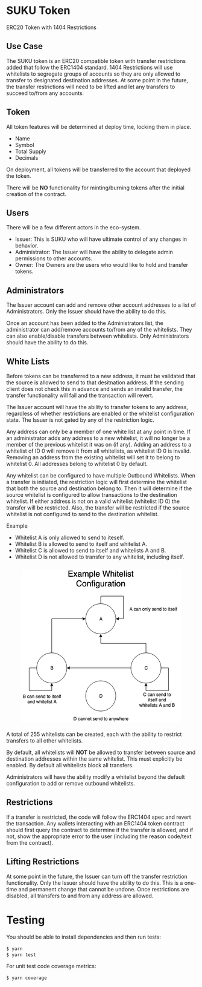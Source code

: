 # SUKU Token
ERC20 Token with 1404 Restrictions

## Use Case
The SUKU token is an ERC20 compatible token with transfer restrictions added that follow the ERC1404 standard.  1404 Restrictions will use whitelists to segregate groups of accounts so they are only allowed to transfer to designated destination addresses.  At some point in the future, the transfer restrictions will need to be lifted and let any transfers to succeed to/from any accounts.

## Token
All token features will be determined at deploy time, locking them in place.

 - Name
 - Symbol
 - Total Supply
 - Decimals

On deployment, all tokens will be transferred to the account that deployed the token.

There will be **NO** functionality for minting/burning tokens after the initial creation of the contract.

## Users
There will be a few different actors in the eco-system.

 - Issuer: This is SUKU who will have ultimate control of any changes in behavior.
 - Administrator: The Issuer will have the ability to delegate admin permissions to other accounts.
 - Owner: The Owners are the users who would like to hold and transfer tokens.

## Administrators

The Issuer account can add and remove other account addresses to a list of Administrators.  Only the Issuer should have the ability to do this.

Once an account has been added to the Administrators list, the administrator can add/remove accounts to/from any of the whitelists.  They can also enable/disable transfers between whitelists.  Only Administrators should have the ability to do this.

## White Lists
Before tokens can be transferred to a new address, it must be validated that the source is allowed to send to that desitnation address.  If the sending client does not check this in advance and sends an invalid transfer, the transfer functionality will fail and the transaction will revert.

The Issuer account will have the ability to transfer tokens to any address, regardless of whether restrictions are enabled or the whitelist configuration state.  The Issuer is not gated by any of the restriction logic.

Any address can only be a member of one white list at any point in time.  If an administrator adds any address to a new whitelist, it will no longer be a member of the previous whitelist it was on (if any).  Adding an address to a whitelist of ID 0 will remove it from all whitelists, as whitelist ID 0 is invalid.  Removing an address from the existing whitelist will set it to belong to whitelist 0.  All addresses belong to whitelist 0 by default.

Any whitelist can be configured to have multiple Outbound Whitelists.  When a transfer is initiated, the restriction logic will first determine the whitelist that both the source and destination belong to.  Then it will determine if the source whitelist is configured to allow transactions to the destination whitelist.  If either address is not on a valid whitelist (whitelist ID 0) the transfer will be restricted.  Also, the transfer will be restricted if the source whitelist is not configured to send to the destination whitelist.

Example
- Whitelist A is only allowed to send to iteself.
- Whitelist B is allowed to send to itself and whitelist A.
- Whitelist C is allowed to send to itself and whitelists A and B.
- Whitelist D is not allowed to transfer to any whitelist, including itself.

<p align="center" style="padding-top: 10px; padding-bottom: 5px;">
  <img src="example_whitelist.png">
</p>


A total of 255 whitelists can be created, each with the ability to restrict transfers to all other whitelists.

By default, all whitelists will **NOT** be allowed to transfer between source and destination addresses within the same whitelist.  This must explicitly be enabled.  By default all whitelists block all transfers.

Administrators will have the ability modify a whitelist beyond the default configuration to add or remove outbound whitelists.

## Restrictions

If a transfer is restricted, the code will follow the ERC1404 spec and revert the transaction.  Any wallets interacting with an ERC1404 token contract should first query the contract to determine if the transfer is allowed, and if not, show the appropriate error to the user (including the reason code/text from the contract).

## Lifting Restrictions

At some point in the future, the Issuer can turn off the transfer restriction functionality.  Only the Issuer should have the ability to do this.  This is a one-time and permanent change that cannot be undone.  Once restrictions are disabled, all transfers to and from any address are allowed.

# Testing
You should be able to install dependencies and then run tests:
```
$ yarn
$ yarn test
```

For unit test code coverage metrics:
```
$ yarn coverage
```